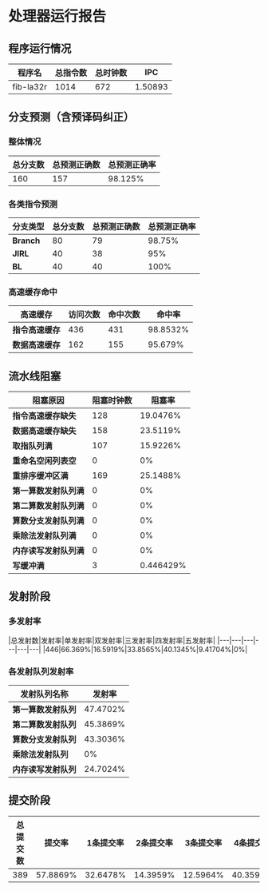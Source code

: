 # 处理器运行报告
## 程序运行情况
|程序名|总指令数|总时钟数|IPC|
|---|---|---|---|
|fib-la32r|1014|672|1.50893|

## 分支预测（含预译码纠正）
### 整体情况
|总分支数|总预测正确数|总预测正确率|
|---|---|---|
|160|157|98.125%|

### 各类指令预测
|分支类型|总分支数|总预测正确数|总预测正确率|
|---|---|---|---|
|**Branch**| 80 | 79 | 98.75%|
|**JIRL**| 40 | 38 | 95%|
|**BL**| 40 | 40 | 100%|

### 高速缓存命中
|高速缓存|访问次数|命中次数|命中率|
|---|---|---|---|
|**指令高速缓存**| 436 | 431 | 98.8532%|
|**数据高速缓存**| 162 | 155 | 95.679%|
## 流水线阻塞
|阻塞原因|阻塞时钟数|阻塞率|
|---|---|---|
|**指令高速缓存缺失**| 128 | 19.0476%|
|**数据高速缓存缺失**| 158 | 23.5119%|
|**取指队列满**| 107 | 15.9226%|
|**重命名空闲列表空**|0 | 0%|
|**重排序缓冲区满**|169 | 25.1488%|
|**第一算数发射队列满**|0 | 0%|
|**第二算数发射队列满**|0 | 0%|
|**算数分支发射队列满**|0 | 0%|
|**乘除法发射队列满**|0 | 0%|
|**内存读写发射队列满**|0 | 0%|
|**写缓冲满**|3 | 0.446429%|

## 发射阶段
### 多发射率
|总发射数|发射率|单发射率|双发射率|三发射率|四发射率|五发射率|
|---|---|---|---|---|---|
|446|66.369%|16.5919%|33.8565%|40.1345%|9.41704%|0%|

### 各发射队列发射率
|发射队列名称|发射率|
|---|---|
|**第一算数发射队列**|47.4702%|
|**第二算数发射队列**|45.3869%|
|**算数分支发射队列**|43.3036%|
|**乘除法发射队列**|0%|
|**内存读写发射队列**|24.7024%|

## 提交阶段
|总提交数|提交率|1条提交率|2条提交率|3条提交率|4条提交率|
|---|---|---|---|---|---|
|389|57.8869%|32.6478%|14.3959%|12.5964%|40.3599%|
